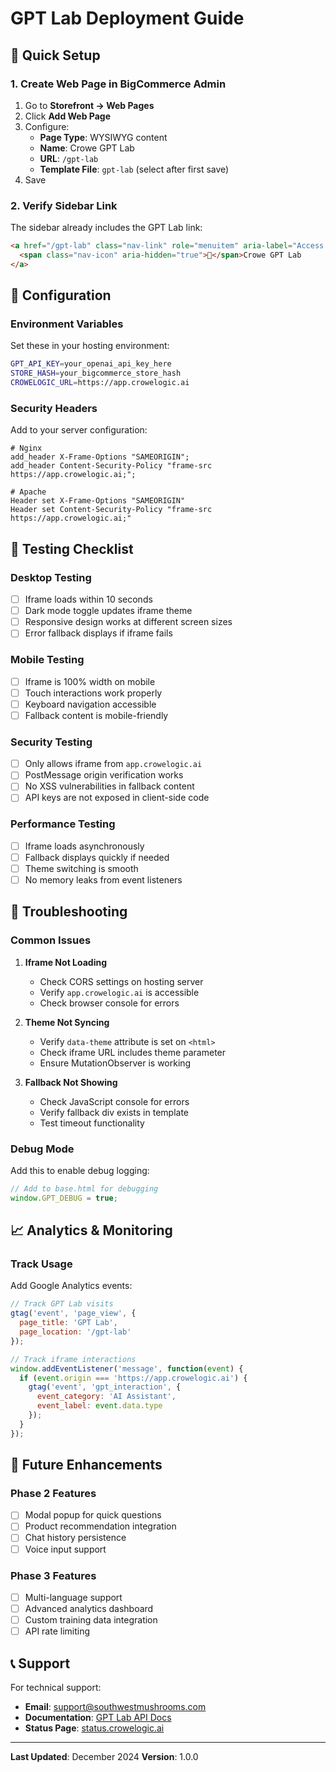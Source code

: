 # GPT Lab Deployment Guide

## 🚀 **Quick Setup**

### 1. **Create Web Page in BigCommerce Admin**

1. Go to **Storefront → Web Pages**
2. Click **Add Web Page**
3. Configure:
   - **Page Type**: WYSIWYG content
   - **Name**: Crowe GPT Lab
   - **URL**: `/gpt-lab`
   - **Template File**: `gpt-lab` (select after first save)
4. Save

### 2. **Verify Sidebar Link**

The sidebar already includes the GPT Lab link:
```html
<a href="/gpt-lab" class="nav-link" role="menuitem" aria-label="Access Crowe AI assistant for mushroom cultivation help">
  <span class="nav-icon" aria-hidden="true">🤖</span>Crowe GPT Lab
</a>
```

## 🔧 **Configuration**

### **Environment Variables**

Set these in your hosting environment:

```bash
GPT_API_KEY=your_openai_api_key_here
STORE_HASH=your_bigcommerce_store_hash
CROWELOGIC_URL=https://app.crowelogic.ai
```

### **Security Headers**

Add to your server configuration:

```nginx
# Nginx
add_header X-Frame-Options "SAMEORIGIN";
add_header Content-Security-Policy "frame-src https://app.crowelogic.ai;";

# Apache
Header set X-Frame-Options "SAMEORIGIN"
Header set Content-Security-Policy "frame-src https://app.crowelogic.ai;"
```

## 🧪 **Testing Checklist**

### **Desktop Testing**
- [ ] Iframe loads within 10 seconds
- [ ] Dark mode toggle updates iframe theme
- [ ] Responsive design works at different screen sizes
- [ ] Error fallback displays if iframe fails

### **Mobile Testing**
- [ ] Iframe is 100% width on mobile
- [ ] Touch interactions work properly
- [ ] Keyboard navigation accessible
- [ ] Fallback content is mobile-friendly

### **Security Testing**
- [ ] Only allows iframe from `app.crowelogic.ai`
- [ ] PostMessage origin verification works
- [ ] No XSS vulnerabilities in fallback content
- [ ] API keys are not exposed in client-side code

### **Performance Testing**
- [ ] Iframe loads asynchronously
- [ ] Fallback displays quickly if needed
- [ ] Theme switching is smooth
- [ ] No memory leaks from event listeners

## 🔄 **Troubleshooting**

### **Common Issues**

1. **Iframe Not Loading**
   - Check CORS settings on hosting server
   - Verify `app.crowelogic.ai` is accessible
   - Check browser console for errors

2. **Theme Not Syncing**
   - Verify `data-theme` attribute is set on `<html>`
   - Check iframe URL includes theme parameter
   - Ensure MutationObserver is working

3. **Fallback Not Showing**
   - Check JavaScript console for errors
   - Verify fallback div exists in template
   - Test timeout functionality

### **Debug Mode**

Add this to enable debug logging:

```javascript
// Add to base.html for debugging
window.GPT_DEBUG = true;
```

## 📈 **Analytics & Monitoring**

### **Track Usage**

Add Google Analytics events:

```javascript
// Track GPT Lab visits
gtag('event', 'page_view', {
  page_title: 'GPT Lab',
  page_location: '/gpt-lab'
});

// Track iframe interactions
window.addEventListener('message', function(event) {
  if (event.origin === 'https://app.crowelogic.ai') {
    gtag('event', 'gpt_interaction', {
      event_category: 'AI Assistant',
      event_label: event.data.type
    });
  }
});
```

## 🔮 **Future Enhancements**

### **Phase 2 Features**
- [ ] Modal popup for quick questions
- [ ] Product recommendation integration
- [ ] Chat history persistence
- [ ] Voice input support

### **Phase 3 Features**
- [ ] Multi-language support
- [ ] Advanced analytics dashboard
- [ ] Custom training data integration
- [ ] API rate limiting

## 📞 **Support**

For technical support:
- **Email**: support@southwestmushrooms.com
- **Documentation**: [GPT Lab API Docs](https://docs.crowelogic.ai)
- **Status Page**: [status.crowelogic.ai](https://status.crowelogic.ai)

---

**Last Updated**: December 2024
**Version**: 1.0.0 